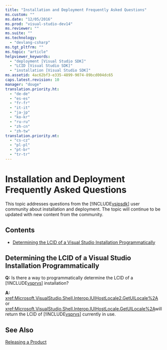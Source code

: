```yaml
---
title: "Installation and Deployment Frequently Asked Questions"
ms.custom: ""
ms.date: "12/05/2016"
ms.prod: "visual-studio-dev14"
ms.reviewer: ""
ms.suite: ""
ms.technology: 
  - "devlang-csharp"
ms.tgt_pltfrm: ""
ms.topic: "article"
helpviewer_keywords: 
  - "deployment [Visual Studio SDK]"
  - "LCID [Visual Studio SDK]"
  - "installation [Visual Studio SDK]"
ms.assetid: 4ac62bf3-e335-4899-9074-89bcd004dc65
caps.latest.revision: 10
manager: "douge"
translation.priority.ht: 
  - "de-de"
  - "es-es"
  - "fr-fr"
  - "it-it"
  - "ja-jp"
  - "ko-kr"
  - "ru-ru"
  - "zh-cn"
  - "zh-tw"
translation.priority.mt: 
  - "cs-cz"
  - "pl-pl"
  - "pt-br"
  - "tr-tr"
---
```

# Installation and Deployment Frequently Asked Questions
This topic addresses questions from the [!INCLUDE[vsipsdk](../extensibility/includes/vsipsdk_md.md)] user community about installation and deployment. The topic will continue to be updated with new content from the community.  
  
## Contents  
  
-   [Determining the LCID of a Visual Studio Installation Programmatically](#DeterminingtheLCIDofaVisualStudioInstallationProgrammatically)  
  
##  <a name="DeterminingtheLCIDofaVisualStudioInstallationProgrammatically"></a> Determining the LCID of a Visual Studio Installation Programmatically  
 **Q:** Is there a way to programmatically determine the LCID of a [!INCLUDE[vsprvs](../code-quality/includes/vsprvs_md.md)] installation?  
  
 **A:**  <xref:Microsoft.VisualStudio.Shell.Interop.IUIHostLocale2.GetUILocale%2A> or <xref:Microsoft.VisualStudio.Shell.Interop.IUIHostLocale.GetUILocale%2A>will return the LCID of [!INCLUDE[vsprvs](../code-quality/includes/vsprvs_md.md)] currently in use.  
  
## See Also  
 [Releasing a Product](../misc/releasing-a-visual-studio-integration-product.md)